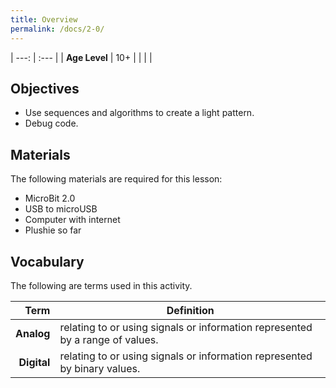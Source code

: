 ```yaml
---
title: Overview
permalink: /docs/2-0/
---
```


| ---: | :--- |
| **Age Level** | 10+ |
|   |   |

## Objectives
- Use sequences and algorithms to create a light pattern.
- Debug code.

## Materials
The following materials are required for this lesson:
- MicroBit 2.0
- USB to microUSB
- Computer with internet
- Plushie so far

## Vocabulary
The following are terms used in this activity.

 Term | Definition
 ---: | --
**Analog**  |  relating to or using signals or information represented by a range of values.
**Digital**  |  relating to or using signals or information represented by binary values.
